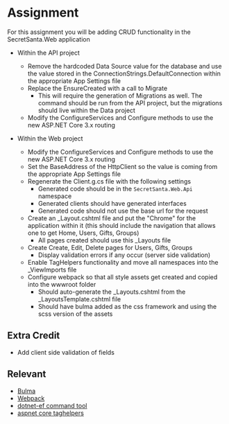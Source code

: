 # Assignment

For this assignment you will be adding CRUD functionality in the SecretSanta.Web application

- Within the API project
  - Remove the hardcoded Data Source value for the database and use the value stored in the ConnectionStrings.DefaultConnection within the appropriate App Settings file
  - Replace the EnsureCreated with a call to Migrate
    - This will require the generation of Migrations as well. The command should be run from the API project, but the migrations should live within the Data project
  - Modify the ConfigureServices and Configure methods to use the new ASP.NET Core 3.x routing

- Within the Web project
  - Modify the ConfigureServices and Configure methods to use the new ASP.NET Core 3.x routing
  - Set the BaseAddress of the HttpClient so the value is coming from the appropriate App Settings file
  - Regenerate the Client.g.cs file with the following settings
    - Generated code should be in the `SecretSanta.Web.Api` namespace
    - Generated clients should have generated interfaces
    - Generated code should not use the base url for the request
  - Create an _Layout.cshtml file and put the "Chrome" for the application within it (this should include the navigation that allows one to get Home, Users, Gifts, Groups)
    - All pages created should use this _Layouts file
  - Create Create, Edit, Delete pages for Users, Gifts, Groups
    - Display validation errors if any occur (server side validation)
  - Enable TagHelpers functionality and move all namespaces into the _ViewImports file
  - Configure webpack so that all style assets get created and copied into the wwwroot folder
    - Should auto-generate the _Layouts.cshtml from the _LayoutsTemplate.cshtml file
    - Should have bulma added as the css framework and using the scss version of the assets

## Extra Credit
- Add client side validation of fields

## Relevant 
- [Bulma](https://bulma.io/)
- [Webpack](https://webpack.js.org/)
- [dotnet-ef command tool](https://docs.microsoft.com/en-us/ef/core/miscellaneous/cli/dotnet)
- [aspnet core taghelpers](https://docs.microsoft.com/en-us/aspnet/core/mvc/views/tag-helpers/intro?view=aspnetcore-3.1)
